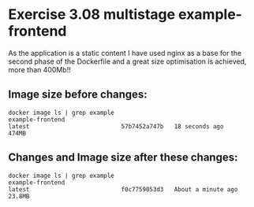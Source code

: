 # Exercise 3.08 multistage example-frontend

As the application is a static content I have used nginx as a base for the second phase of the Dockerfile and a great size optimisation is achieved, more than 400Mb!!

## Image size before changes:

```console
docker image ls | grep example
example-frontend                                                               latest                          57b7452a747b   18 seconds ago       474MB
```

## Changes and Image size after these changes:

```console
docker image ls | grep example
example-frontend                                                               latest                          f0c7759053d3   About a minute ago   23.8MB
```